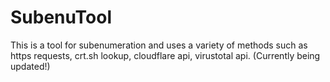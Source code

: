 # SubenuTool
This is a tool for subenumeration and uses a variety of methods such as https requests, crt.sh lookup, cloudflare api, virustotal api. 
(Currently being updated!)
